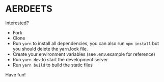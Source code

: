 # AERDEETS

Interested?

- Fork
- Clone
- Run `yarn` to install all dependencies, you can also run `npm install` but you should delete the yarn.lock file.
- Create your environment variables (see .env.example for reference)
- Run `yarn dev` to start the development server
- Run `yarn build` to build the static files

Have fun!
